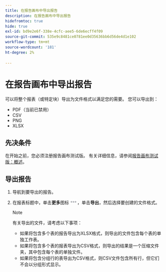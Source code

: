 ```yaml
---
title: 在报告画布中导出报告
description: 在报告画布中导出报告
hidefromtoc: true
hide: true
exl-id: bd9e2e6f-338e-4cfc-aee5-6de6ecff4f09
source-git-commit: 535e9c8481ce0781ee0d35636bb6d56de4d1e102
workflow-type: tm+mt
source-wordcount: '181'
ht-degree: 2%

---
```


# 在报告画布中导出报告

可以将整个报表（或特定块）导出为文件格式以满足您的需要。 您可以导出到：

* PDF（当前已禁用）
* CSV
* PNG
* XLSX

## 先决条件

在开始之前，您必须注册报告画布测试版。 有关详细信息，请参阅[报告画布测试版：概述](/help/quicksilver/product-announcements/betas/canvas-dashboards-beta/reporting-canvas-beta-overview.md)。

## 导出报告

1. 导航到要导出的报告。
1. 在报表标题中，单击&#x200B;**更多**&#x200B;图标![](assets/more-icon-27x15.png)，单击&#x200B;**导出**，然后选择要创建的文件格式。

   >[!NOTE]
   >
   >有关导出的文件，请考虑以下事项：
   >
   >   * 如果将包含多个表的报告导出为XLSX格式，则导出的文件包含每个表的单独工作表。
   >   * 如果将包含多个表的报表导出为CSV格式，则导出的结果是一个压缩文件夹，其中包含每个表的单独文件。
   >   * 如果将包含分组行的表导出为CSV格式，则CSV文件包含所有行，但它们不会以分组形式显示。
   >   

<!-- 1. (Conditional) If you selected **PDF**, configure the fields below to format the exported file, then click **Download PDF**.

   >[!TIP]
   >
   >The PDF preview in the right pane updates as you configure each field.

   <table style="table-layout:auto"> 
    <col> 
    <col> 
    <tbody> 
     <tr> 
      <td role="rowheader">Document size</td> 
      <td> <p>Select a size for the exported file from the drop-down menu.</p> </td> 
     </tr> 
     <tr> 
      <td role="rowheader">Orientation</td> 
      <td> <p>Select either <strong>Portrait</strong> or <strong>Landscape</strong>.</p> </td> 
     </tr>
      <tr data-mc-conditions="QuicksilverOrClassic.Draft mode"> 
       <td role="rowheader">Scaling options</td> 
       <td> <p>Select the scaling option for the exported file:</p> 
        <ul> 
         <li> <p><strong>Normal</strong> (default option)</p> </li> 
         <li> <p><strong>Fit to width</strong> </p> </li> 
         <li> <p><strong>Fit to height</strong> </p> </li> 
        </ul> </td> 
      </tr>
     <tr> 
      <td role="rowheader">Heading settings</td> 
      <td> <p>Select all the content you want to display in the header.</p> </td> 
     </tr> 
     <tr> 
      <td role="rowheader">Footer settings</td> 
      <td> <p>Select all the content you want to display in the footer.</p> <p>If you select <strong>Footer message</strong>, type the <strong>Footer text</strong> that you want to display in the footer. You can type up to 255 characters.</p> </td> 
     </tr> 
     <tr> 
      <td role="rowheader">Watermark</td> 
      <td> <p>If you select <strong>Include watermark</strong>:</p> 
       <ul> 
        <li>Type the <strong>Watermark text</strong> that you want to display. You can type up to 20 characters.</li> 
        <li>Slide or enter the <strong>Opacity</strong> percentage that you want for the text.</li> 
        <li>Enter the degree of <strong>Rotation</strong> that you want for the text.</li> 
       </ul> </td> 
     </tr> 
    </tbody> 
   </table>

   The exported PDF file is named in the following format: REPORT_TITLE_YYYY-MM-DDTHH_MM_SS. -->
